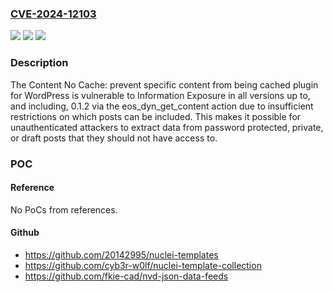 ### [CVE-2024-12103](https://cve.mitre.org/cgi-bin/cvename.cgi?name=CVE-2024-12103)
![](https://img.shields.io/static/v1?label=Product&message=Content%20No%20Cache%20%7C%20Serve%20uncached%20partial%20content%20even%20when%20you%20add%20it%20to%20a%20page%20that%20is%20fully%20cached.&color=blue)
![](https://img.shields.io/static/v1?label=Version&message=*%3C%3D%200.1.2%20&color=brighgreen)
![](https://img.shields.io/static/v1?label=Vulnerability&message=CWE-639%20Authorization%20Bypass%20Through%20User-Controlled%20Key&color=brighgreen)

### Description

The Content No Cache: prevent specific content from being cached plugin for WordPress is vulnerable to Information Exposure in all versions up to, and including, 0.1.2 via the eos_dyn_get_content action due to insufficient restrictions on which posts can be included. This makes it possible for unauthenticated attackers to extract data from password protected, private, or draft posts that they should not have access to.

### POC

#### Reference
No PoCs from references.

#### Github
- https://github.com/20142995/nuclei-templates
- https://github.com/cyb3r-w0lf/nuclei-template-collection
- https://github.com/fkie-cad/nvd-json-data-feeds

